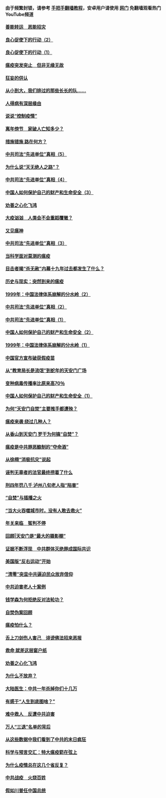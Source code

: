 #### 由于频繁封锁，请参考 [手把手翻墙教程](https://github.com/gfw-breaker/guides/wiki/)，安卓用户请使用 [网门](https://github.com/gfw-breaker/nogfw/blob/master/dl.md?t=02282000) 免翻墙观看热门YouTube频道 

#### [善能转运　恶能招灾](../pages/19/421334.md?t=02282000) 

#### [良心促使下的行动（2）](../pages/19/421361.md?t=02282000) 

#### [良心促使下的行动（1）](../pages/19/421302.md?t=02282000) 

#### [瘟疫突发突止　但非无缘无故](../pages/19/421281.md?t=02282000) 

#### [狂妄的供认](../pages/19/421199.md?t=02282000) 

#### [从小到大，我们排过的那些长长的队……](../pages/19/421243.md?t=02282000) 

#### [人得病有深层缘由](../pages/19/420864.md?t=02282000) 

#### [说说“控制疫情”](../pages/19/420831.md?t=02282000) 

#### [离年傍节　家破人亡知多少？](../pages/19/420563.md?t=02282000) 

#### [措施错施  路在何方？](../pages/19/420076.md?t=02282000) 

#### [中共司法“先进单位”真相（5）](../pages/19/419453.md?t=02282000) 

#### [为什么说“天无绝人之路”？](../pages/19/419618.md?t=02282000) 

#### [中共司法“先进单位”真相（4）](../pages/19/419452.md?t=02282000) 

#### [中国人如何保护自己的财产和生命安全（3）](../pages/19/419405.md?t=02282000) 

#### [劝善之心化飞鸿](../pages/19/418758.md?t=02282000) 

#### [大疫汹汹　人类会不会重蹈覆辙？](../pages/19/419691.md?t=02282000) 

#### [又见瘟神](../pages/19/419225.md?t=02282000) 

#### [中共司法“先进单位”真相（3）](../pages/19/419451.md?t=02282000) 

#### [当科学面对莫测的瘟疫](../pages/19/419625.md?t=02282000) 

#### [目击者揭“杀无赦”内幕十九年过去都发生了什么？](../pages/19/419617.md?t=02282000) 

#### [历史与现实：突然到来的瘟疫](../pages/19/419619.md?t=02282000) 

#### [1999年：中国法律体系崩解的分水岭（2）](../pages/19/419455.md?t=02282000) 

#### [中共司法“先进单位”真相（2）](../pages/19/419450.md?t=02282000) 

#### [中共司法“先进单位”真相（1）](../pages/19/419449.md?t=02282000) 

#### [中国人如何保护自己的财产和生命安全（2）](../pages/19/419404.md?t=02282000) 

#### [1999年：中国法律体系崩解的分水岭（1）](../pages/19/419454.md?t=02282000) 

#### [中国官方宣布破获假疫苗](../pages/19/419504.md?t=02282000) 

#### [从“教育局长是流氓”到蛇年的天安门广场](../pages/19/419470.md?t=02282000) 

#### [变种病毒传播率比原来高70％](../pages/19/419456.md?t=02282000) 

#### [中国人如何保护自己的财产和生命安全（1）](../pages/19/419403.md?t=02282000) 

#### [为何“天安门自焚”主要推手都遭殃？](../pages/19/419348.md?t=02282000) 

#### [瘟疫来袭 绕过几种人？](../pages/19/419349.md?t=02282000) 

#### [从香山到天安门 罗干为何搞“自焚”？](../pages/19/419270.md?t=02282000) 

#### [瘟疫是中共罪恶酿制的“夺命酒”](../pages/19/419223.md?t=02282000) 

#### [从徐栩“消极抗灾”说起](../pages/19/419224.md?t=02282000) 

#### [诬判无辜者的法官最终捞着了什么](../pages/19/419268.md?t=02282000) 

#### [刑四年罚八千 泸州八旬老人指“陷害”](../pages/19/419232.md?t=02282000) 

#### [“自焚”与插播之火](../pages/19/419226.md?t=02282000) 

#### [“当大火吞噬城市时，没有人敢去救火”](../pages/19/419077.md?t=02282000) 

#### [年关来临　冤判不停](../pages/19/419093.md?t=02282000) 

#### [回顾|天安门是“最大的摄影棚”](../pages/19/380866.md?t=02282000) 

#### [证据不断浮现　中共群体灭绝罪成国际共识](../pages/19/419031.md?t=02282000) 

#### [美国版“反右运动”开始](../pages/19/419030.md?t=02282000) 

#### [“清零”突显中共逼迫民众放弃信仰](../pages/19/418995.md?t=02282000) 

#### [中共迫害老人十案例](../pages/19/418831.md?t=02282000) 

#### [钱学森为何拒绝反对法轮功？](../pages/19/418905.md?t=02282000) 

#### [自焚伪案回顾](../pages/19/418799.md?t=02282000) 

#### [瘟疫怕什么？](../pages/19/418800.md?t=02282000) 

#### [舌上刀剑伤人害己　诽谤佛法招来恶报](../pages/19/418731.md?t=02282000) 

#### [救命 就差这层窗户纸](../pages/19/418706.md?t=02282000) 

#### [劝善之心化飞鸿](../pages/19/416766.md?t=02282000) 

#### [为什么不放弃？](../pages/19/418691.md?t=02282000) 

#### [大陆医生：中共一年杀掉你们十几万](../pages/19/418670.md?t=02282000) 

#### [有感于“人生到底图啥？”](../pages/19/418624.md?t=02282000) 

#### [难中救人　反遭中共迫害](../pages/19/418414.md?t=02282000) 

#### [万人“三退”名单的背后](../pages/19/418505.md?t=02282000) 

#### [从这些数据中我们看到了中共的末日疯狂](../pages/19/418420.md?t=02282000) 

#### [科学与预言交汇：特大瘟疫箭在弦上](../pages/19/418266.md?t=02282000) 

#### [为什么疫情总在这几个省反复？](../pages/19/418219.md?t=02282000) 

#### [中共战疫　火烧百姓](../pages/19/418220.md?t=02282000) 

#### [假如川普任中国总统](../pages/19/418174.md?t=02282000) 


